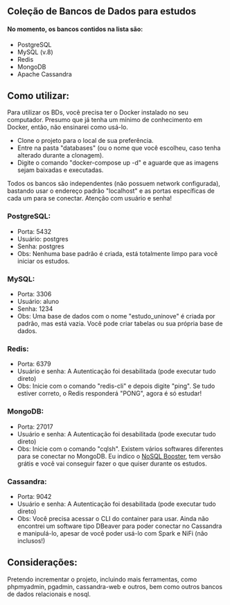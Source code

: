 ## Coleção de Bancos de Dados para estudos

#### No momento, os bancos contidos na lista são:
- PostgreSQL
- MySQL (v.8)
- Redis
- MongoDB
- Apache Cassandra

## Como utilizar:

Para utilizar os BDs, você precisa ter o Docker instalado no seu computador.
Presumo que já tenha um mínimo de conhecimento em Docker, então, não ensinarei como usá-lo.

- Clone o projeto para o local de sua preferência.
- Entre na pasta "databases" (ou o nome que você escolheu, caso tenha alterado durante a clonagem).
- Digite o comando "docker-compose up -d" e aguarde que as imagens sejam baixadas e executadas.

Todos os bancos são independentes (não possuem network configurada), bastando usar o endereço padrão "localhost" e as portas específicas de cada um para se conectar. Atenção com usuário e senha!

### PostgreSQL:
- Porta: 5432
- Usuário: postgres
- Senha: postgres
- Obs: Nenhuma base padrão é criada, está totalmente limpo para você iniciar os estudos.

### MySQL:
- Porta: 3306
- Usuário: aluno
- Senha: 1234
- Obs: Uma base de dados com o nome "estudo_uninove" é criada por padrão, mas está vazia. Você pode criar tabelas ou sua própria base de dados.

### Redis:
- Porta: 6379
- Usuário e senha: A Autenticação foi desabilitada (pode executar tudo direto)
- Obs: Inicie com o comando "redis-cli" e depois digite "ping". Se tudo estiver correto, o Redis responderá "PONG", agora é só estudar!

### MongoDB:
- Porta: 27017
- Usuário e senha: A Autenticação foi desabilitada (pode executar tudo direto)
- Obs: Inicie com o comando "cqlsh". Existem vários softwares diferentes para se conectar no MongoDB. Eu indico o [NoSQL Booster](https://nosqlbooster.com/downloads), tem versão grátis e você vai conseguir fazer o que quiser durante os estudos.

### Cassandra:
- Porta: 9042
- Usuário e senha: A Autenticação foi desabilitada (pode executar tudo direto)
- Obs: Você precisa acessar o CLI do container para usar. Ainda não encontrei um software tipo DBeaver para poder conectar no Cassandra e manipulá-lo, apesar de você poder usá-lo com Spark e NiFi (não inclusos!)


## Considerações:

Pretendo incrementar o projeto, incluindo mais ferramentas, como phpmyadmin, pgadmin, cassandra-web e outros, bem como outros bancos de dados relacionais e nosql.